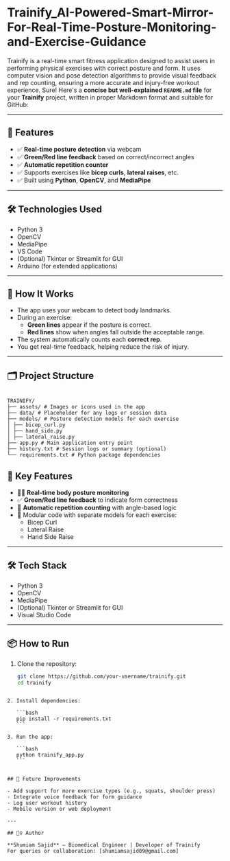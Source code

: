# Trainify_AI-Powered-Smart-Mirror-For-Real-Time-Posture-Monitoring-and-Exercise-Guidance
Trainify is a real-time smart fitness application designed to assist users in performing physical exercises with correct posture and form. It uses computer vision and pose detection algorithms to provide visual feedback and rep counting, ensuring a more accurate and injury-free workout experience.
Sure! Here's a **concise but well-explained `README.md` file** for your **Trainify** project, written in proper Markdown format and suitable for GitHub:

---

## 🚀 Features

- ✅ **Real-time posture detection** via webcam  
- ✅ **Green/Red line feedback** based on correct/incorrect angles  
- ✅ **Automatic repetition counter**  
- ✅ Supports exercises like **bicep curls**, **lateral raises**, etc.  
- ✅ Built using **Python**, **OpenCV**, and **MediaPipe**

---

## 🛠️ Technologies Used

- Python 3  
- OpenCV  
- MediaPipe  
- VS Code  
- (Optional) Tkinter or Streamlit for GUI  
- Arduino (for extended applications)

---

## 📸 How It Works

- The app uses your webcam to detect body landmarks.
- During an exercise:
  - **Green lines** appear if the posture is correct.
  - **Red lines** show when angles fall outside the acceptable range.
- The system automatically counts each **correct rep**.
- You get real-time feedback, helping reduce the risk of injury.

---

## 🗂️ Project Structure

```

TRAINIFY/
├── assets/ # Images or icons used in the app
├── data/ # Placeholder for any logs or session data
├── models/ # Posture detection models for each exercise
│ ├── bicep_curl.py
│ ├── hand_side.py
│ ├── lateral_raise.py
├── app.py # Main application entry point
├── history.txt # Session logs or summary (optional)
└── requirements.txt # Python package dependencies

````

## 🚀 Key Features

- 🧍‍♂️ **Real-time body posture monitoring**
- ✅ **Green/Red line feedback** to indicate form correctness
- 🔢 **Automatic repetition counting** with angle-based logic
- 🧠 Modular code with separate models for each exercise:
  - Bicep Curl
  - Lateral Raise
  - Hand Side Raise
---

## 🛠️ Tech Stack

- Python 3  
- OpenCV  
- MediaPipe  
- (Optional) Tkinter or Streamlit for GUI  
- Visual Studio Code

---
## 📦 How to Run

1. Clone the repository:
   ```bash
   git clone https://github.com/your-username/trainify.git
   cd trainify
````

2. Install dependencies:

   ```bash
   pip install -r requirements.txt
   ```

3. Run the app:

   ```bash
   python trainify_app.py
   ```


## 🧠 Future Improvements

- Add support for more exercise types (e.g., squats, shoulder press)  
- Integrate voice feedback for form guidance  
- Log user workout history  
- Mobile version or web deployment

---

## 🙋‍♀️ Author

**Shumiam Sajid** – Biomedical Engineer | Developer of Trainify
For queries or collaboration: [shumiamsajid09@gmail.com]

